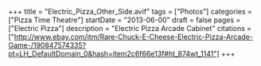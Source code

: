 +++
title = "Electric_Pizza_Other_Side.avif"
tags = ["Photos"]
categories = ["Pizza Time Theatre"]
startDate = "2013-06-00"
draft = false
pages = ["Electric Pizza"]
description = "Electric Pizza Arcade Cabinet"
citations = ["http://www.ebay.com/itm/Rare-Chuck-E-Cheese-Electric-Pizza-Arcade-Game-/190847574335?pt=LH_DefaultDomain_0&hash=item2c6f66e13f#ht_874wt_1141"]
+++
